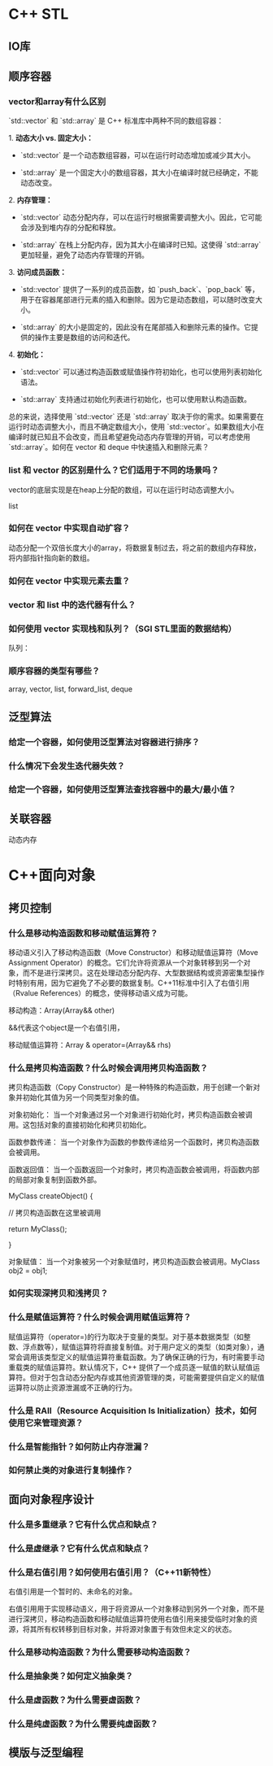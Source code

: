 # C++ STL

## IO库

## 顺序容器

### vector和array有什么区别

\`std::vector\` 和 \`std::array\` 是 C++ 标准库中两种不同的数组容器：

1\. **动态大小 vs. 固定大小：**

- \`std::vector\` 是一个动态数组容器，可以在运行时动态增加或减少其大小。

<!-- -->

- \`std::array\`
  是一个固定大小的数组容器，其大小在编译时就已经确定，不能动态改变。

2\. **内存管理：**

- \`std::vector\`
  动态分配内存，可以在运行时根据需要调整大小。因此，它可能会涉及到堆内存的分配和释放。

<!-- -->

- \`std::array\` 在栈上分配内存，因为其大小在编译时已知。这使得
  \`std::array\` 更加轻量，避免了动态内存管理的开销。

3\. **访问成员函数：**

- \`std::vector\` 提供了一系列的成员函数，如 \`push_back\`、\`pop_back\`
  等，用于在容器尾部进行元素的插入和删除。因为它是动态数组，可以随时改变大小。

<!-- -->

- \`std::array\`
  的大小是固定的，因此没有在尾部插入和删除元素的操作。它提供的操作主要是数组的访问和迭代。

4\. **初始化：**

- \`std::vector\`
  可以通过构造函数或赋值操作符初始化，也可以使用列表初始化语法。

<!-- -->

- \`std::array\` 支持通过初始化列表进行初始化，也可以使用默认构造函数。

总的来说，选择使用 \`std::vector\` 还是 \`std::array\`
取决于你的需求。如果需要在运行时动态调整大小，而且不确定数组大小，使用
\`std::vector\`。如果数组大小在编译时就已知且不会改变，而且希望避免动态内存管理的开销，可以考虑使用
\`std::array\`。如何在 vector 和 deque 中快速插入和删除元素？

### 

### list 和 vector 的区别是什么？它们适用于不同的场景吗？

vector的底层实现是在heap上分配的数组，可以在运行时动态调整大小。

list

### 如何在 vector 中实现自动扩容？

动态分配一个双倍长度大小的array，将数据复制过去，将之前的数组内存释放，将内部指针指向新的数组。

### 如何在 vector 中实现元素去重？

### vector 和 list 中的迭代器有什么？

### 如何使用 vector 实现栈和队列？（SGI STL里面的数据结构）

队列：

### 顺序容器的类型有哪些？

array, vector, list, forward_list, deque

## 泛型算法

### 给定一个容器，如何使用泛型算法对容器进行排序？

### 什么情况下会发生迭代器失效？

### 给定一个容器，如何使用泛型算法查找容器中的最大/最小值？

## 关联容器

动态内存

# C++面向对象

## 拷贝控制

### 什么是移动构造函数和移动赋值运算符？

移动语义引入了移动构造函数（Move Constructor）和移动赋值运算符（Move
Assignment
Operator）的概念。它们允许将资源从一个对象转移到另一个对象，而不是进行深拷贝。这在处理动态分配内存、大型数据结构或资源密集型操作时特别有用，因为它避免了不必要的数据复制。C++11标准中引入了右值引用（Rvalue
References）的概念，使得移动语义成为可能。

移动构造：Array(Array&& other)

&&代表这个object是一个右值引用，

移动赋值运算符：Array & operator=(Array&& rhs)

### 什么是拷贝构造函数？什么时候会调用拷贝构造函数？

拷贝构造函数（Copy
Constructor）是一种特殊的构造函数，用于创建一个新对象并初始化其值为另一个同类型对象的值。

对象初始化：
当一个对象通过另一个对象进行初始化时，拷贝构造函数会被调用。这包括对象的直接初始化和拷贝初始化。

函数参数传递：
当一个对象作为函数的参数传递给另一个函数时，拷贝构造函数会被调用。

函数返回值：
当一个函数返回一个对象时，拷贝构造函数会被调用，将函数内部的局部对象复制到函数外部。

MyClass createObject() {

// 拷贝构造函数在这里被调用

return MyClass();

}

对象赋值： 当一个对象被另一个对象赋值时，拷贝构造函数会被调用。MyClass
obj2 = obj1;

### 如何实现深拷贝和浅拷贝？

### 什么是赋值运算符？什么时候会调用赋值运算符？

赋值运算符（operator=)的行为取决于变量的类型。对于基本数据类型（如整数、浮点数等），赋值运算符将直接复制值。对于用户定义的类型（如类对象），通常会调用该类型定义的赋值运算符重载函数。为了确保正确的行为，有时需要手动重载类的赋值运算符。默认情况下，C++
提供了一个成员逐一赋值的默认赋值运算符。但对于包含动态分配内存或其他资源管理的类，可能需要提供自定义的赋值运算符以防止资源泄漏或不正确的行为。

### 什么是 RAII（Resource Acquisition Is Initialization）技术，如何使用它来管理资源？

### 什么是智能指针？如何防止内存泄漏？

### 如何禁止类的对象进行复制操作？

## 面向对象程序设计

### 什么是多重继承？它有什么优点和缺点？

### 什么是虚继承？它有什么优点和缺点？

### 什么是右值引用？如何使用右值引用？（C++11新特性）

右值引用是一个暂时的、未命名的对象。

右值引用用于实现移动语义，用于将资源从一个对象移动到另外一个对象，而不是进行深拷贝，移动构造函数和移动赋值运算符使用右值引用来接受临时对象的资源，将其所有权转移到目标对象，并将源对象置于有效但未定义的状态。

### 什么是移动构造函数？为什么需要移动构造函数？

### 什么是抽象类？如何定义抽象类？

### 什么是虚函数？为什么需要虚函数？

### 什么是纯虚函数？为什么需要纯虚函数？

## 模版与泛型编程
